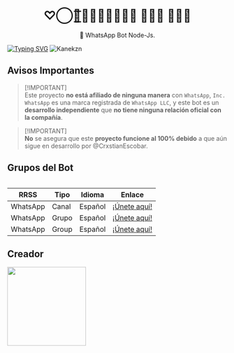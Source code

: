 <h1 align="center">♡⃝⏤͟͟͞͞𝑲𝒂𝒏𝒆𝒌𝒛𝒏 𝑩𝒐𝒕 𝑴𝑫᭄</h1>
 <p align="center">🌹 WhatsApp Bot Node-Js.</p>
</p>

  [![Typing SVG](https://readme-typing-svg.demolab.com?font=Fira+Code&pause=1000&color=FF0000&lines=Bienvenido+al+Repositorio+Oficial+de;Kanekzn+Bot-MD;Creado+por+Cristian+Escobar)](https://git.io/typing-svg)
![Kanekzn](https://qu.ax/CDaWO.jpg)

## Avisos Importantes

> [!IMPORTANT]\
> Este proyecto **no está afiliado de ninguna manera** con `WhatsApp`, `Inc. WhatsApp` es una marca registrada de `WhatsApp LLC`, y este bot es un **desarrollo independiente** que **no tiene ninguna relación oficial con la compañía**.

> [!IMPORTANT]\
> **No** se asegura que este **proyecto funcione al 100% debido** a que aún sigue en desarrollo por @CrxstianEscobar. 

## Grupos del Bot
<table>

| RRSS | Tipo | Idioma | Enlace |
| --- | --- | --- |--- |
| WhatsApp | Canal | Español | [¡Únete aquí!](https://whatsapp.com/channel/0029Vafxnat8qIzxOjUrwP41) |
| WhatsApp | Grupo | Español | [¡Únete aquí!](https://chat.whatsapp.com/Cj8oTiVQOvIISylM5yi5DP) |
| WhatsApp | Group | Español | [¡Únete aquí!](https://chat.whatsapp.com/K2Nsyu6eVVT7Wpe1ak7anR) |


## Creador
<a href="https://github.com/CrxstianEscobar">
  <img src="https://qu.ax/HsOCy.jpg" width="180px"/>
</a>
